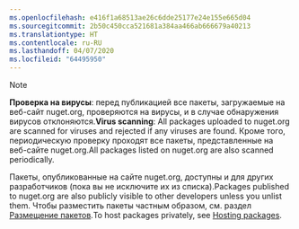 ```yaml
---
ms.openlocfilehash: e416f1a68513ae26c6dde25177e24e155e665d04
ms.sourcegitcommit: 2b50c450cca521681a384aa466ab666679a40213
ms.translationtype: HT
ms.contentlocale: ru-RU
ms.lasthandoff: 04/07/2020
ms.locfileid: "64495950"
---
```

> [!Note]
> <span data-ttu-id="81171-101">**Проверка на вирусы**: перед публикацией все пакеты, загружаемые на веб-сайт nuget.org, проверяются на вирусы, и в случае обнаружения вирусов отклоняются.</span><span class="sxs-lookup"><span data-stu-id="81171-101">**Virus scanning**: All packages uploaded to nuget.org are scanned for viruses and rejected if any viruses are found.</span></span> <span data-ttu-id="81171-102">Кроме того, периодическую проверку проходят все пакеты, представленные на веб-сайте nuget.org.</span><span class="sxs-lookup"><span data-stu-id="81171-102">All packages listed on nuget.org are also scanned periodically.</span></span>
>
> <span data-ttu-id="81171-103">Пакеты, опубликованные на сайте nuget.org, доступны и для других разработчиков (пока вы не исключите их из списка).</span><span class="sxs-lookup"><span data-stu-id="81171-103">Packages published to nuget.org are also publicly visible to other developers unless you unlist them.</span></span> <span data-ttu-id="81171-104">Чтобы разместить пакеты частным образом, см. раздел [Размещение пакетов](../../hosting-packages/overview.md).</span><span class="sxs-lookup"><span data-stu-id="81171-104">To host packages privately, see [Hosting packages](../../hosting-packages/overview.md).</span></span>